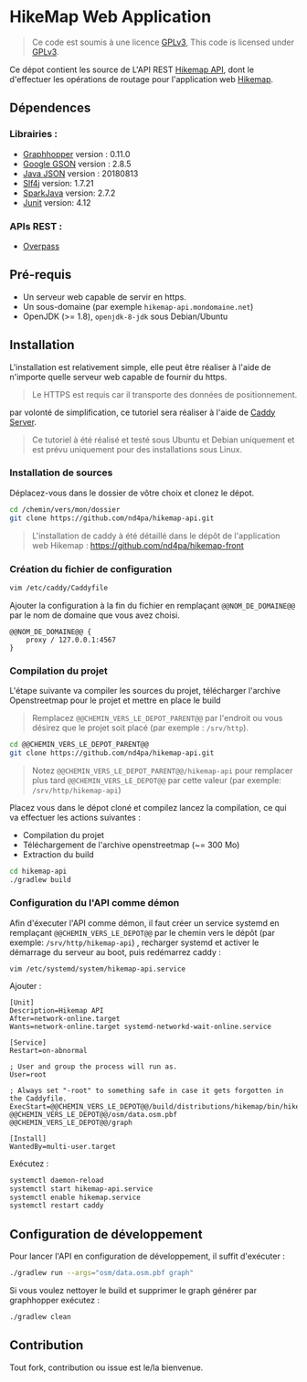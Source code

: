HikeMap Web Application
===================
> Ce code est soumis à une licence [GPLv3](LICENSE.md), This code is licensed under [GPLv3](LICENSE.md).

Ce dépot contient les source de L'API REST [Hikemap API](https://hikemap-api.blondeau.me), dont le d'effectuer les opérations de routage pour l'application web [Hikemap](https://hikemap.blondeau.me).

Dépendences
--------------------
### Librairies :
- [Graphhopper](https://github.com/graphhopper/graphhopper) version : 0.11.0
- [Google GSON](https://github.com/google/gson) version : 2.8.5
- [Java JSON](https://www.tutorialspoint.com/json/json_java_example.htm) version : 20180813
- [Slf4j](https://www.slf4j.org/) version: 1.7.21
- [SparkJava](http://sparkjava.com/) version: 2.7.2
- [Junit](https://junit.org/junit5/) version: 4.12

### APIs REST :
- [Overpass](https://wiki.openstreetmap.org/wiki/Overpass_API)

Pré-requis
-------------------
- Un serveur web capable de servir en https.
- Un sous-domaine (par exemple ```hikemap-api.mondomaine.net```)
- OpenJDK (>= 1.8), ```openjdk-8-jdk``` sous Debian/Ubuntu


Installation
------------------------
L'installation est relativement simple, elle peut être réaliser à l'aide de n'importe quelle serveur web capable de fournir du https.
> Le HTTPS est requis car il transporte des données de positionnement.

par volonté de simplification, ce tutoriel sera réaliser à l'aide de [Caddy Server](https://caddyserver.com/).

> Ce tutoriel à été réalisé et testé sous Ubuntu et Debian uniquement et est prévu uniquement pour des installations sous Linux.

### Installation de sources
Déplacez-vous dans le dossier de vôtre choix et clonez le dépot.
```bash
cd /chemin/vers/mon/dossier
git clone https://github.com/nd4pa/hikemap-api.git
```
> L'installation de caddy à été détaillé dans le dépôt de l'application web Hikemap : https://github.com/nd4pa/hikemap-front

### Création du fichier de configuration
```bash
vim /etc/caddy/Caddyfile
```
Ajouter la configuration à la fin du fichier en remplaçant ```@@NOM_DE_DOMAINE@@``` par le nom de domaine que vous avez choisi.

```
@@NOM_DE_DOMAINE@@ {
	proxy / 127.0.0.1:4567
}
```
### Compilation du projet
L'étape suivante va compiler les sources du projet, télécharger l'archive Openstreetmap pour le projet et mettre en place le build
> Remplacez ```@@CHEMIN_VERS_LE_DEPOT_PARENT@@``` par l'endroit ou vous désirez que le projet soit placé (par exemple : ```/srv/http```).
```bash
cd @@CHEMIN_VERS_LE_DEPOT_PARENT@@
git clone https://github.com/nd4pa/hikemap-api.git
```
>Notez ```@@CHEMIN_VERS_LE_DEPOT_PARENT@@/hikemap-api``` pour remplacer plus tard ```@@CHEMIN_VERS_LE_DEPOT@@``` par cette valeur (par exemple: ```/srv/http/hikemap-api```)

Placez vous dans le dépot cloné et compilez lancez la compilation, ce qui va effectuer les actions suivantes :
- Compilation du projet
- Téléchargement de l'archive openstreetmap (~= 300 Mo)
- Extraction du build

```bash
cd hikemap-api
./gradlew build
```

### Configuration du l'API comme démon
Afin d'éxecuter l'API comme démon, il faut créer un service systemd en remplaçant ```@@CHEMIN_VERS_LE_DEPOT@@``` par le chemin vers le dépôt (par exemple: ```/srv/http/hikemap-api```) , recharger systemd et activer le démarrage du serveur au boot, puis redémarrez caddy :

```
vim /etc/systemd/system/hikemap-api.service
```
Ajouter :
```
[Unit]
Description=Hikemap API
After=network-online.target
Wants=network-online.target systemd-networkd-wait-online.service

[Service]
Restart=on-abnormal

; User and group the process will run as.
User=root

; Always set "-root" to something safe in case it gets forgotten in the Caddyfile.
ExecStart=@@CHEMIN_VERS_LE_DEPOT@@/build/distributions/hikemap/bin/hikemap @@CHEMIN_VERS_LE_DEPOT@@/osm/data.osm.pbf @@CHEMIN_VERS_LE_DEPOT@@/graph

[Install]
WantedBy=multi-user.target
```

Exécutez :
```bash
systemctl daemon-reload
systemctl start hikemap-api.service
systemctl enable hikemap.service
systemctl restart caddy
```
Configuration de développement
----------------------------------------
Pour lancer l'API en configuration de développement, il suffit d'exécuter :
```bash
./gradlew run --args="osm/data.osm.pbf graph"
```
Si vous voulez nettoyer le build et supprimer le graph générer par graphhopper exécutez :
```bash
./gradlew clean
```

Contribution
--------------------
Tout fork, contribution ou issue est le/la bienvenue.

